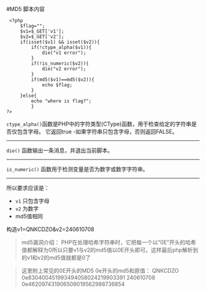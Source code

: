#MD5 
脚本内容
```
 <?php           
	 $flag="";        
	 $v1=$_GET['v1'];        
	 $v2=$_GET['v2'];           
	 if(isset($v1) && isset($v2)){               
		 if(!ctype_alpha($v1)){                   
			 die("v1 error");               
		 }               
		 if(!is_numeric($v2)){                   
			 die("v2 error");               
		 }               
		 if(md5($v1)==md5($v2)){                   
			 echo $flag;               
		 }           
	 }else{                          
		 echo "where is flag?";           
		 }    
?>
```

`ctype_alpha()`函数是PHP中的字符类型(CType)函数，用于检查给定的字符串是否仅包含字母。
它返回true -如果字符串只包含字母，否则返回FALSE。
***
`die()` 函数输出一条消息，并退出当前脚本。
***
`is_numeric()` 函数用于检测变量是否为数字或数字字符串。
***
所以要求应该是：
- `v1` 只包含字母
- `v2` 为数字
- md5值相同

构造v1=QNKCDZO&v2=240610708

> md5漏洞介绍：
PHP在处理哈希字符串时，它把每一个以“0E”开头的哈希值都解释为0所以只要v1与v2的md5值以0E开头即可。这样最后php解析到的v1和v2的md5值就都是0了

>这里附上常见的0E开头的MD5
0e开头的md5和原值：
QNKCDZO
0e830400451993494058024219903391
240610708
0e462097431906509019562988736854
